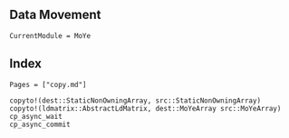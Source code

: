 ## Data Movement

```@meta
CurrentModule = MoYe
```
## Index

```@index
Pages = ["copy.md"]
```


```@docs
copyto!(dest::StaticNonOwningArray, src::StaticNonOwningArray)
copyto!(ldmatrix::AbstractLdMatrix, dest::MoYeArray src::MoYeArray)
cp_async_wait
cp_async_commit
```

